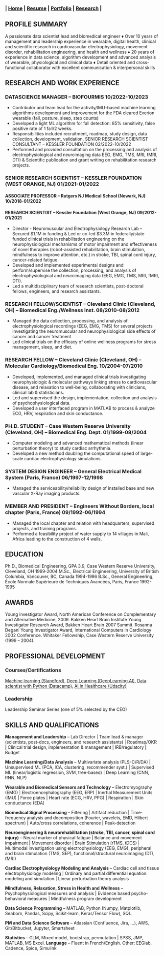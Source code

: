### **| [Home](./README.md)  |  [Resume](./resume.md)     |  [Portfolio](./portfolio.md)  |  [Research](./research.md)  |** 

## PROFILE SUMMARY

A passionate data scientist lead and biomedical engineer ♦ Over 10 years of management and leadership experience in wearable, digital health, clinical and scientific research in cardiovascular electrophysiology, movement disorder, rehabilitation engineering, and health and wellness ♦ 20 years of experience in data science, algorithm development and advanced analysis of wearable, physiological and clinical data ♦ Detail oriented and cross-functional collaborator with excellent communication & interpersonal skills 

## RESEARCH AND WORK EXPERIENCE

### DATASCIENCE MANAGER – BIOFOURMIS	10/2022-10/2023
-	Contributor and team lead for the activity/IMU-based machine learning algorithms development and improvement for the FDA cleared Everion wearable (fall, posture, sleep, step counts)
-	Developed a light ML algorithm for fall detection: 85% sensitivity, false positive rate of 1 fall/2 weeks.
-	Responsibilities included  recruitment, roadmap, study design, data collection, development, validation.
SENIOR RESEARCH SCIENTIST CONSULTANT – KESSLER FOUNDATION	02/2022-10/2022
-	Performed and provided consultation on the processing and analysis of electrophysiological and neuroimaging data EEG, EMG, TMS, MRI, fMRI, DTI) & Scientific publication and grant writing on rehabilitation research projects.

### SENIOR RESEARCH SCIENTIST – KESSLER FOUNDATION (WEST ORANGE, NJ)	01/2021-01/2022
#### ASSOCIATE PROFESSOR – Rutgers NJ Medical School (Newark, NJ) 	10/2018-01/2022
#### RESEARCH SCIENTIST – Kessler Foundation (West Orange, NJ)	09/2012-01/2021

-	Director - Neuromuscular and Electrophysiology Research Lab – Secured $1.1M in funding & Led or co-led $3.3M in federally/state funded clinical trials in rehabilitation engineering on the neurophysiological mechanisms of motor impairment and effectiveness of novel therapies (robot-assisted rehabilitation, brain stimulation, mindfulness to improve attention, etc.) in stroke, TBI, spinal cord injury, cancer-related fatigue.
-	Developed and implemented experimental designs and perform/supervise the collection, processing, and analysis of electrophysiological and neuroimaging data (EEG, EMG, TMS, MRI, fMRI, DTI).
-	Led a multidisciplinary team of research scientists, post-doctoral fellows, engineers, and research assistants.

### RESEARCH FELLOW/SCIENTIST – Cleveland Clinic (Cleveland, OH) – Biomedical Eng./Wellness Inst.	08/2010-08/2012
-	Managed the data collection, processing, and analysis of electrophysiological recordings (EEG, EMG, TMS) for several projects investigating the neuromuscular and neurophysiological side effects of     cancer and cancer treatment
-	Led clinical trials on the efficacy of online wellness programs for stress management, sleep, and diet. 

### RESEARCH FELLOW – Cleveland Clinic (Cleveland, OH) – Molecular Cardiology/Biomedical Eng.	10/2004-07/2010
-	Developed, implemented, and managed clinical trials investigating neurophysiologic & molecular pathways linking stress to cardiovascular disease, and relaxation to well-being, collaborating with clinicians, clinical lab & statisticians.
-	Led and supervised the design, implementation, collection and analysis of psychophysiological data.
-	Developed a user interfaced program in MATLAB to process & analyze ECG, HRV, respiration and skin conductance. 

### PH.D. STUDENT – Case Western Reserve University (Cleveland, OH) – Biomedical Eng. Dept.	01/1999-08/2004
-	Computer modeling and advanced mathematical methods (linear perturbation theory) to study cardiac arrhythmia. 
-	Developed a new method doubling the computational speed of large-scale cardiac electrophysiology simulations.

### SYSTEM DESIGN ENGINEER – General Electrical Medical System (Paris, France) 	06/1997-12/1998
-	Managed the serviceability/reliability design of installed base and new vascular X-Ray imaging products.

### MEMBER AND PRESIDENT – Engineers Without Borders, local chapter (Paris, France)	09/1992-06/1994
-	Managed the local chapter and relation with headquarters, supervised projects, and training programs.  
-	Performed a feasibility project of water supply to 14 villages in Mali, Africa leading to the construction of 4 wells.

## EDUCATION
Ph.D., Biomedical Engineering, GPA 3.9, Case Western Reserve University, Cleveland, OH	1999-2004
M.Sc., Electrical Engineering, University of British Columbia, Vancouver, BC, Canada	1994-1996
B.Sc., General Engineering, École Normale Supérieure de Techniques Avancées, Paris, France	1992-1995

## AWARDS
Young Investigator Award, North American Conference on Complementary and Alternative Medicine, 2009.
Bakken Heart Brain Institute Young Investigator Research Award, Bakken Heart Brain 2007 Summit. 
Rosanna Degani Young Investigator Award, International Computers in Cardiology 2002 Conference. 
Whitaker Fellowship, Case Western Reserve University (1999 – 2004).

## PROFESSIONAL DEVELOPMENT
### Courses/Certifications 
[Machine learning (Standford)](https://coursera.org/share/652a2989293bc53c55c298d3f09a6fa6), 
[Deep Learning (DeepLearning.AI)](https://www.coursera.org/account/accomplishments/specialization/XN72ZHBLM6YV), 
[Data scientist with Python (Datacamp)](https://www.datacamp.com/statement-of-accomplishment/course/69b3c5a97a7922e837d29d95223811bf6b8526ab), 
[AI in Healthcare (Udacity)](https://www.udacity.com/course/ai-for-healthcare-nanodegree--nd320) 

### Leadership
Leadership Seminar Series (one of 5% selected by the CEO) 

## SKILLS AND QUALIFICATIONS
 
**Management and Leadership** – Lab Director \| Team lead & manager (scientists, post-docs, engineers, and research assistants) \| Roadmap/OKR \| Clinical trial design, implementation & management \| IRB/regulatory \| Budget 

**Machine Learning/Data Analysis** – Multivariate analysis (PLS-C/R/DA) \| Unsupervised ML (PCA, ICA, clustering, recommender syst.) \| Supervised ML (linear/logistic regression, SVM, tree-based) \| Deep Learning (CNN, RNN, NLP)

**Wearable and Biomedical Sensors and Technology** – Electromyography (EMG) \| Electroencephalography (EEG, ERP) \| Inertial Measurement Units (IMU) \| Force plates \| Heart rate (ECG, HRV, PPG) \| Respiration \| Skin conductance (EDA) 

**Biomedical Signal Processing** – Filtering \| Artifact reduction \| Time-frequency analysis and decomposition (Fourier, wavelets, EMD, Hilbert spectrum) \| Auto/cross correlations, coherence \| Peak-detection

**Neuroengineering & neurorehabilitation (stroke, TBI, cancer, spinal cord injury)** – Neural marker of physical fatigue \| Balance and movement impairment \| Movement disorder \| Brain Stimulation (rTMS, tDCS) \| Multimodal investigation using electrophysiology (EEG, EMG), peripheral and brain stimulation (TMS, SEP), functional/structural neuroimaging (DTI, fMRI) 

**Cardiac Electrophysiology Modeling and Analysis** – Cardiac cell and tissue electrophysiology modeling \| Ordinary and partial differential equation modeling and simulation \| Linear perturbation theory analysis 

**Mindfulness, Relaxation, Stress in Health and Wellness** – Psychophysiological measures and analysis \| Evidence based psycho-behavioral measures \| Mindfulness program development

**Data Science Programming** – MATLAB, Python (Numpy, Matplotlib, Seaborn, Pandas, Scipy, Scikit-learn, Keras/Tensor Flow), SQL.

**PM and Data Science Software** – Atlassian (Confluence, Jira, …), AWS, Git/Bitbucket, Jupyter, Smartsheet

**Statistics** – GLM, Mixed model, bootstrap, permutation \| SPSS, JMP, MATLAB, MS Excel.
**Language** – Fluent in French/English.   Other: EEGlab, Cadence, Spice, Simulink 


